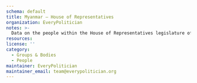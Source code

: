 ```yaml
---
schema: default
title: Myanmar — House of Representatives
organization: EveryPolitician
notes: >-
  Data on the people within the House of Representatives legislature of Myanmar.
resources:
license: ''
category:
  - Groups & Bodies
  - People
maintainer: EveryPolitician
maintainer_email: team@everypolitician.org
---
```


